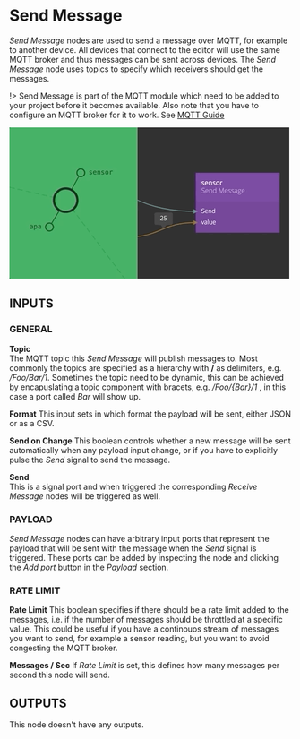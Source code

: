 # Send Message
_Send Message_ nodes are used to send a message over MQTT, for example to another device. All devices that connect to the editor will
use the same MQTT broker and thus messages can be sent across devices. The _Send Message_ node uses topics to specify which receivers should get
the messages.

!> Send Message is part of the MQTT module which need to be added to your project before it becomes available. Also note that you have to configure an MQTT broker for it to work. See [MQTT Guide](guides/mqtt.md)



![](send-message.gif)

<div class = "node-inputs">

## INPUTS

### GENERAL

**Topic**  
The MQTT topic this _Send Message_ will publish messages to. Most commonly
the topics are specified as a hierarchy with **/** as delimiters, e.g. _/Foo/Bar/1_. Sometimes the topic need to be dynamic, this can be
achieved by encapuslating a topic component with bracets, e.g. _/Foo/{Bar}/1_ , in this case a port called _Bar_ will show up.

**Format**
This input sets in which format the payload will be sent, either JSON or as a CSV.

**Send on Change**
This boolean controls whether a new message will be sent automatically when any payload input change, or if you have to explicitly pulse the *Send* signal to send the message.

**Send**  
This is a signal port and when triggered the corresponding _Receive Message_ nodes will be triggered as well.

### PAYLOAD
_Send Message_ nodes can have arbitrary input ports that represent the payload that will be sent with the message  when the _Send_ signal is triggered. These ports can be added by inspecting the node and clicking the _Add port_ button in the _Payload_ section.

### RATE LIMIT
**Rate Limit**
This boolean specifies if there should be a rate limit added to the messages, i.e. if the number of messages should be throttled at a specific value. This could be useful if you have a continouos stream of messages you want to send, for example a sensor reading, but you want to avoid congesting the MQTT broker.

**Messages / Sec**
If *Rate Limit* is set, this defines how many messages per second this node will send.


</div>

<div class = "node-inputs">

## OUTPUTS
This node doesn't have any outputs.

</div>

[0]: ./receive-message
